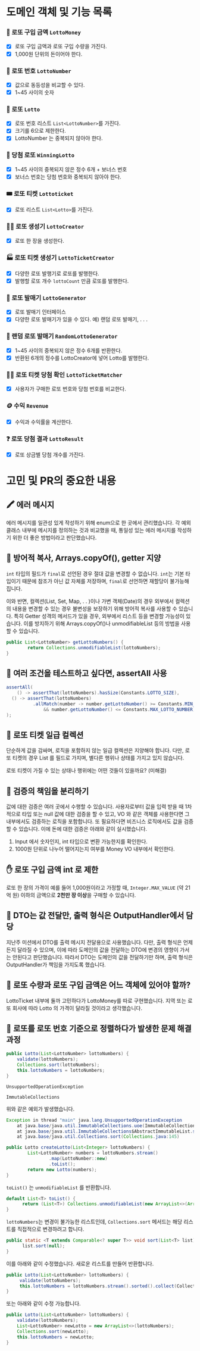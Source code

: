 # 도메인 객체 및 기능 목록

### 💸 로또 구입 금액 `LottoMoney`
- [x] 로또 구입 금액과 로또 구입 수량을 가진다.
- [x] 1,000원 단위의 돈이어야 한다.

### 🔢 로또 번호 `LottoNumber`
- [x] 값으로 동등성을 비교할 수 있다.
- [x] 1~45 사이의 숫자

### 🎫 로또 `Lotto`
- [x] 로또 번호 리스트 `List<LottoNumber>`를 가진다.
- [x] 크기를 6으로 제한한다.
- [x] LottoNumber 는 중복되지 않아야 한다.

### 🥇 당첨 로또 `WinningLotto`
- [x] 1~45 사이의 중복되지 않은 정수 6개 + 보너스 번호
- [x] 보너스 번호는 당첨 번호와 중복되지 않아야 한다.

### 🎟️ 로또 티켓 `Lottoticket`
- [x] 로또 리스트 `List<Lotto>`를 가진다.

### 🧑‍🏭 로또 생성기 `LottoCreator`
- [x] 로또 한 장을 생성한다.

### 🏭 로또 티켓 생성기 `LottoTicketCreator`
- [x] 다양한 로또 발행기로 로또를 발행한다.
- [x] 발행할 로또 개수 `lottoCount` 만큼 로또를 발행한다.

### 🏧 로또 발매기 `LottoGenerator`
- [x] 로또 발매기 인터페이스
- [x] 다양한 로또 발매기가 있을 수 있다. 예) 랜덤 로또 발매기, . . .

### 🎰 랜덤 로또 발매기 `RandomLottoGenerator`
- [x] 1~45 사이의 중복되지 않은 정수 6개를 반환한다.
- [x] 반환된 6개의 정수를 LottoCreator에 넣어 Lotto를 발행한다.

### 🧑‍⚖️ 로또 티켓 당첨 확인 `LottoTicketMatcher`
- [x] 사용자가 구매한 로또 번호와 당첨 번호를 비교한다.

### 🪙 수익 `Revenue`
- [x] 수익과 수익률을 계산한다.

### ❓ 로또 당첨 결과 `LottoResult`
- [x] 로또 상금별 당첨 개수를 가진다.


# 고민 및 PR의 중요한 내용

## 🖍️ 에러 메시지

에러 메시지를 일관성 있게 작성하기 위해 enum으로 한 곳에서 관리했습니다. 각 예외 클래스 내부에 메시지를 정의하는 것과 비교했을 때, 통일성 있는 에러 메시지를 작성하기 위한 더 좋은 방법이라고 판단했습니다.

## 🏓 방어적 복사, Arrays.copyOf(), getter 지양

`int` 타입의 필드가 `final`로 선언된 경우 절대 값을 변경할 수 없습니다. `int`는 기본 타입이기 때문에 참조가 아닌 값 자체를 저장하며, `final`로 선언하면 재할당이 불가능해집니다.

이와 반면, 컬렉션(List, Set, Map, . . )이나 가변 객체(Date)의 경우 외부에서 컬렉션의 내용을 변경할 수 있는 경우 불변성을 보장하기 위해 방어적 복사를 사용할 수 있습니다. 특히 Getter 성격의 메서드가 있을 경우, 외부에서 리스트 등을 변경할 가능성이 있습니다. 이를 방지하기 위해 Arrays.copyOf()나 unmodifiableList 등의 방법을 사용할 수 있습니다.

```java
public List<LottoNumber> getLottoNumbers() {
		return Collections.unmodifiableList(lottoNumbers);
}
```

## 🎳 여러 조건을 테스트하고 싶다면, assertAll 사용

```java
assertAll(
	() -> assertThat(lottoNumbers).hasSize(Constants.LOTTO_SIZE),
  () -> assertThat(lottoNumbers)
		  .allMatch(number -> number.getLottoNumber() >= Constants.MIN_LOTTO_NUMBER
		      && number.getLottoNumber() <= Constants.MAX_LOTTO_NUMBER)
);
```

## 🎫 로또 티켓 일급 컬렉션

단순하게 값을 감싸며, 로직을 포함하지 않는 일급 컬렉션은 지양해야 합니다. 다만, 로또 티켓의 경우 List<Lotto> 를 필드로 가지며, 별다른 행위나 상태를 가지고 있지 않습니다.

로또 티켓이 가질 수 있는 상태나 행위에는 어떤 것들이 있을까요? (미해결)

## 💫 검증의 책임을 분리하기

값에 대한 검증은 여러 곳에서 수행할 수 있습니다. 사용자로부터 값을 입력 받을 때 1차적으로 타입 또는 null 값에 대한 검증을 할 수 있고, VO 와 같은 객체를 사용한다면 그 내부에서도 검증하는 로직을 포함합니다. 또 필요하다면 비즈니스 로직에서도 값을 검증할 수 있습니다. 이에 돈에 대한 검증은 아래와 같이 실시했습니다.

1. Input 에서 숫자인지, int 타입으로 변환 가능한지를 확인한다.
2. 1000원 단위로 나누어 떨어지는지 여부를 Money VO 내부에서 확인한다.

## ✋ 로또 구입 금액 int 로 제한

로또 한 장의 가격이 예를 들어 1,000원이라고 가정할 때, `Integer.MAX_VALUE` (약 21억 원) 이하의 금액으로 **2천만 장 이상**을 구매할 수 있습니다.

## 🚙 DTO는 값 전달만, 출력 형식은 OutputHandler에서 담당

지난주 미션에서 DTO를 출력 메시지 전달용으로 사용했습니다. 다만, 출력 형식은 언제든지 달라질 수 있으며, 이에 따라 도메인의 값을 전달하는 DTO에 변경의 영향이 가서는 안된다고 판단했습니다. 따라서 DTO는 도메인의 값을 전달하기만 하며, 출력 형식은 OutputHandler가 책임을 가지도록 했습니다.

## 💸 로또 수량과 로또 구입 금액은 어느 객체에 있어야 할까?

LottoTicket 내부에 둘까 고민하다가 LottoMoney를 따로 구현했습니다. 지역 또는 로또 회사에 따라 Lotto 의 가격이 달라질 것이라고 생각했습니다.

## 🧷 로또를 로또 번호 기준으로 정렬하다가 발생한 문제 해결 과정

```java
public Lotto(List<LottoNumber> lottoNumbers) {
    validate(lottoNumbers);
    Collections.sort(lottoNumbers);
    this.lottoNumbers = lottoNumbers;
}
```

`UnsupportedOperationException`

`ImmutableCollections`

위와 같은 예외가 발생했습니다.

```java
Exception in thread "main" java.lang.UnsupportedOperationException
	at java.base/java.util.ImmutableCollections.uoe(ImmutableCollections.java:142)
	at java.base/java.util.ImmutableCollections$AbstractImmutableList.sort(ImmutableCollections.java:263)
	at java.base/java.util.Collections.sort(Collections.java:145)
```

```java
public Lotto createLotto(List<Integer> lottoNumbers) {
        List<LottoNumber> numbers = lottoNumbers.stream()
                .map(LottoNumber::new)
                .toList();
        return new Lotto(numbers);
}
```

`toList()` 는 `unmodifiableList` 를 반환합니다.

```java
default List<T> toList() {
      return (List<T>) Collections.unmodifiableList(new ArrayList<>(Arrays.asList(this.toArray())));
}
```

`lottoNumbers`는 변경이 불가능한 리스트인데, `Collections.sort` 메서드는 해당 리스트를 직접적으로 변경하려고 합니다.

```java
public static <T extends Comparable<? super T>> void sort(List<T> list) {
      list.sort(null);
}
```

이를 아래와 같이 수정했습니다. 새로운 리스트를 만들어 반환합니다.

```java
public Lotto(List<LottoNumber> lottoNumbers) {
     validate(lottoNumbers);
     this.lottoNumbers = lottoNumbers.stream().sorted().collect(Collectors.toList());;
}
```

또는 아래와 같이 수정 가능합니다.

```java
public Lotto(List<LottoNumber> lottoNumbers) {
    validate(lottoNumbers);
    List<LottoNumber> newLotto = new ArrayList<>(lottoNumbers);
    Collections.sort(newLotto);
    this.lottoNumbers = newLotto;
}
```